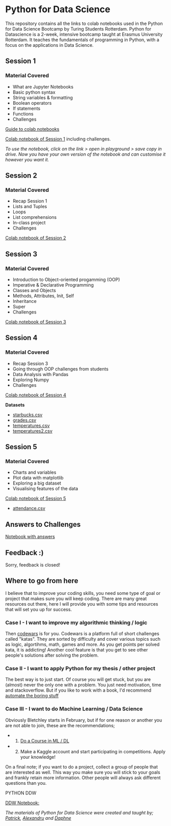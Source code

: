 # Python for Data Science

This repository contains all the links to colab notebooks used in the Python for Data Science Bootcamp by Turing Students Rotterdam.
Python for Datascience is a 2-week, intensive bootcamp taught at Erasmus University Rotterdam. It teaches the fundamentals of programming in Python, with a focus on the applications in Data Science.


## Session 1

### Material Covered

- What are Jupyter Notebooks
- Basic python syntax
- String variables & formatting
- Boolean operators
- If statements
- Functions
- Challenges

[Guide to colab notebooks](https://colab.research.google.com/drive/1ACwdzMt4Q-y65LQfgLA5GeFOH4Wa80fL)

[Colab notebook of Session 1](https://colab.research.google.com/drive/1ah0xvaOlYWh7Lhf_YLzKs8q1nHlkg7Wq) including challenges.

*To use the notebook, click on the link > open in playground > save copy in drive. Now you have your own version of the notebook and can customise it however you want it.*

## Session 2

### Material Covered

- Recap Session 1
- Lists and Tuples
- Loops
- List comprehensions
- In-class project
- Challenges


[Colab notebook of Session 2](https://colab.research.google.com/drive/1Nn-ouP_veIp1HUJDbUXJtx6FRdiFk758)

## Session 3

### Material Covered

- Introduction to Object-oriented progamming (OOP)
- Imperative & Declarative Programming
- Classes and Objects
- Methods, Attributes, Init, Self
- Inheritance
- Super
- Challenges

[Colab notebook of Session 3](https://colab.research.google.com/drive/1jy69K0h5EiBCglHNtFLrL6Rc9x1CJ2HB)

## Session 4

### Material Covered

- Recap Session 3
- Going through OOP challenges from students
- Data Analysis with Pandas
- Exploring Numpy 
- Challenges

[Colab notebook of Session 4](https://colab.research.google.com/drive/1WU0smWlJcH4cco1IzbSj1hLwfDxCbBlx)


**Datasets**
  - [starbucks.csv](https://drive.google.com/file/d/1NKF082QunOJEkbIGIUJcgrIdCDtP7RNj/view?usp=sharing)
  - [grades.csv](https://drive.google.com/file/d/1HGSE6UD52t5jppRgMci6CWkmvsy0tOaU/view?usp=sharing)
  - [temperatures.csv](https://drive.google.com/file/d/18fXO9QJ0SIFhHkCp5oCDBf_blTzg0kFE/view?usp=sharing)
  - [temperatures2.csv](https://drive.google.com/file/d/1siagnXqQFVQPDWSlpsi2lu-czhRf-QLq/view?usp=sharing)


## Session 5

### Material Covered

- Charts and variables
- Plot data with matplotlib
- Exploring a big dataset
- Visualising features of the data

[Colab notebook of Session 5](https://colab.research.google.com/drive/1Jxx38ukOKpIBrEW3yPFO-NY8hPJkvoRf)

- [attendance.csv](https://drive.google.com/file/d/1hWJDvIm3oViC0G_H7WU5lODuSNP-rBUz/view?usp=sharing)


## Answers to Challenges

[Notebook with answers](https://colab.research.google.com/drive/1bANk9POew9Uyq3iu9Q2BDdVjdxyVb26c)


## Feedback :)

Sorry, feedback is closed!

## Where to go from here

I believe that to improve your coding skills, you need some type of goal or project that makes sure you will keep coding.
There are many great resources out there, here I will provide you with some tips and resources that will set you up for success.

### Case I - I want to improve my algorithmic thinking / logic

Then [codewars](https://www.codewars.com/) is for you. Codewars is a platform full of short challenges called "katas". They are sorted by difficulty and cover various topics such as logic, algortihms, math, games and more. As you get points per solved kata, it is addicting! Another cool feature is that you get to see other people's solutions after solving the problem. 

### Case II - I want to apply Python for my thesis / other project

The best way is to just start. Of course you will get stuck, but you are (almost) never the only one with a problem. You just need motivation, time and stackoverflow.
But if you like to work with a book, I'd recommend [automate the boring stuff](https://automatetheboringstuff.com/)

### Case III - I want to do Machine Learning / Data Science 

Obviously Bletchley starts in February, but if for one reason or another you are not able to join, these are the recommendations;

- 1. [Do a Course in ML / DL](https://digitaldefynd.com/best-machine-learning-and-deep-learning-courses/)
- 2. Make a Kaggle account and start participating in competitions. Apply your knowledge!

On a final note; if you want to do a project, collect a group of people that are interested as well. This way you make sure you will stick to your goals and frankly retain more information. Other people will always ask different questions than you.


PYTHON DDW

[DDW Notebook:](https://drive.google.com/file/d/1eAFom5y23ou77WzxLaxWN-4KBHHJVGkf/view?usp=sharing)

*The materials of Python for Data Science were created and taught by; [Patrick](https://nl.linkedin.com/in/patrickmous), [Alexandru](https://nl.linkedin.com/in/alexandru-socolov-aba690123) and [Daphne](https://nl.linkedin.com/in/daphnecornelisse)*
